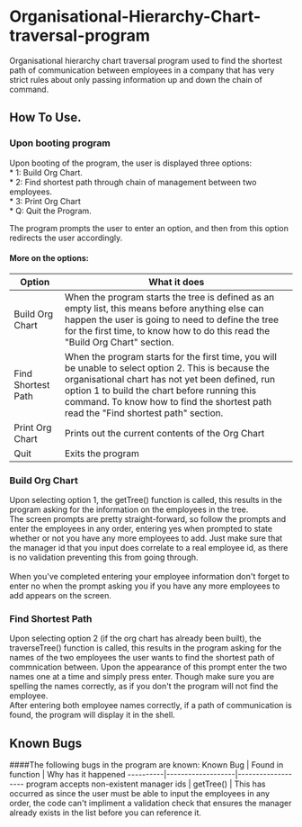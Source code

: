 # Organisational-Hierarchy-Chart-traversal-program

Organisational hierarchy chart traversal program used to find the shortest path of communication between employees
in a company that has very strict rules about only passing information up and down the chain of command.


## How To Use.
### Upon booting program
Upon booting of the program, the user is displayed three options:
  <br />  * 1: Build Org Chart.
  <br />  * 2: Find shortest path through chain of management between two employees.
  <br />  * 3: Print Org Chart
  <br />  * Q: Quit the Program. 

The program prompts the user to enter an option, and then from this option redirects the user accordingly.
#### More on the options:
Option | What it does
-------|-------------
Build Org Chart | When the program starts the tree is defined as an empty list, this means before anything else can happen the user is going to need to define the tree for the first time, to know how to do this read the "Build Org Chart" section.
Find Shortest Path | When the program starts for the first time, you will be unable to select option 2. This is because the organisational chart has not yet been defined, run option 1 to build the chart before running this command. To know how to find the shortest path read the "Find shortest path" section.
Print Org Chart | Prints out the current contents of the Org Chart
Quit | Exits the program

### Build Org Chart
Upon selecting option 1, the getTree() function is called, this results in the program asking for the information on the employees in the tree.<br /> 
The screen prompts are pretty straight-forward, so follow the prompts and enter the employees in any order, entering yes when prompted to state whether or not you have any more employees to add. Just make sure that the manager id that you input does correlate to a real employee id, as there is no validation preventing this from going through.<br /><br />
When you've completed entering your employee information don't forget to enter no when the prompt asking you if you have any more employees to add appears on the screen.

### Find Shortest Path
Upon selecting option 2 (if the org chart has already been built), the traverseTree() function is called, this results in the program asking for the names of the two employees the user wants to find the shortest path of commnication between. Upon the appearance of this prompt enter the two names one at a time and simply press enter. Though make sure you are spelling the names correctly, as if you don't the program will not find the employee.<br />
After entering both employee names correctly, if a path of communication is found, the program will display it in the shell.

## Known Bugs
####The following bugs in the program are known:
Known Bug | Found in function | Why has it happened
----------|-------------------|-------------------
program accepts non-existent manager ids | getTree() | This has occurred as since the user must be able to input the employees in any order, the code can't impliment a validation check that ensures the manager already exists in the list before you can reference it. 

